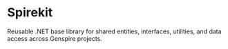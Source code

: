 # Spirekit
Reusable .NET base library for shared entities, interfaces, utilities, and data access across Genspire projects.
